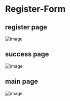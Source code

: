 # Register-Form

## register page

![image](https://github.com/user-attachments/assets/247f1fb2-a3ec-49b1-a56c-f9abc3fd8fa0)

## success page

![image](https://github.com/user-attachments/assets/48ed7986-922a-488d-a6cd-f34519684a70)

## main page

![image](https://github.com/user-attachments/assets/d9e199c6-803f-438d-bdcd-7c065312b679)
